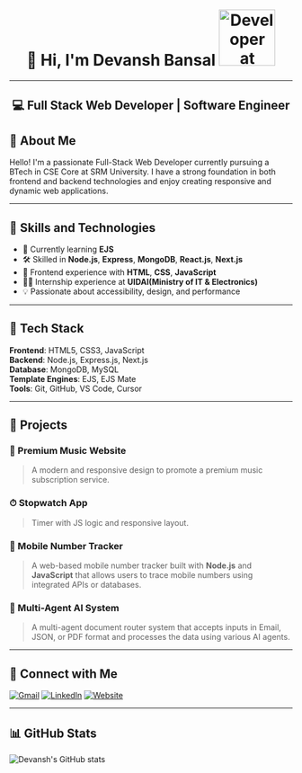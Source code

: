 <h1 align="center">  👋 Hi, I'm Devansh Bansal 
  <img src="https://raw.githubusercontent.com/TheDudeThatCode/TheDudeThatCode/master/Assets/Developer.gif" alt="Developer at work" width="100"/> 
</h1>

---

<h2 align="center"> 💻 Full Stack Web Developer | Software Engineer </h2>

## 🚀 About Me

Hello! I'm a passionate Full-Stack Web Developer currently pursuing a BTech in CSE Core at SRM University. I have a strong foundation in both frontend and backend technologies and enjoy creating responsive and dynamic web applications.

---

## 🧰 Skills and Technologies

- 🌱 Currently learning **EJS**
- 🛠️ Skilled in **Node.js**, **Express**, **MongoDB**, **React.js**, **Next.js**
- 🎨 Frontend experience with **HTML**, **CSS**, **JavaScript**
- 👨‍💼 Internship experience at **UIDAI(Ministry of IT & Electronics)**
- 💡 Passionate about accessibility, design, and performance

---

## 🧠 Tech Stack

**Frontend**: HTML5, CSS3, JavaScript  
**Backend**: Node.js, Express.js, Next.js    
**Database**: MongoDB, MySQL  
**Template Engines**: EJS, EJS Mate  
**Tools**: Git, GitHub, VS Code, Cursor

---

## 📌 Projects

### 🎵 Premium Music Website  
> A modern and responsive design to promote a premium music subscription service.

### ⏱ Stopwatch App  
> Timer with JS logic and responsive layout.

### 📱 Mobile Number Tracker  
> A web-based mobile number tracker built with **Node.js** and **JavaScript** that allows users to trace mobile numbers using integrated APIs or databases.

### 🧠 Multi-Agent AI System  
> A multi-agent document router system that accepts inputs in Email, JSON, or PDF format and processes the data using various AI agents.

---

## 🤝 Connect with Me

[![Gmail](https://img.icons8.com/color/48/000000/gmail--v1.png)](mailto:devanshbansal500@gmail.com)
[![LinkedIn](https://img.icons8.com/color/48/000000/linkedin.png)](https://www.linkedin.com/in/devansh-bansal-329ab7b1/)
[![Website](https://img.icons8.com/fluency/48/internet.png)](https://devansh-bansal.netlify.app/)

---

## 📊 GitHub Stats

![Devansh's GitHub stats](https://github-readme-stats.vercel.app/api?username=dev9923&show_icons=true&theme=radical)
